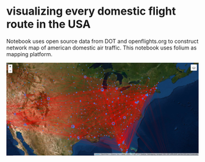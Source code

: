 # visualizing every domestic flight route in the USA
Notebook uses open source data from DOT and openflights.org to construct network map of american domestic air traffic.
This notebook uses folium as mapping platform.  

![Network Map Image](/USA_routes_map_image.PNG)
